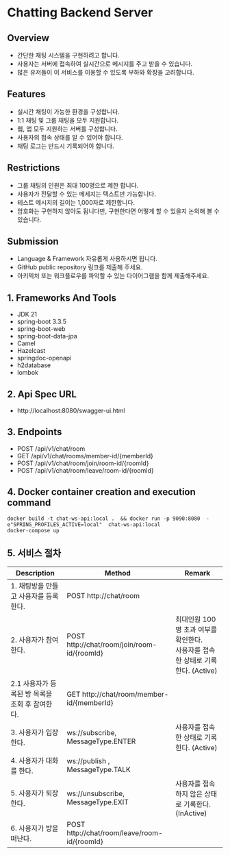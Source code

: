 # Chatting Backend Server 
## Overview
- 간단한 채팅 시스템을 구현하려고 합니다.
- 사용자는 서버에 접속하여 실시간으로 메시지를 주고 받을 수 있습니다.
- 많은 유저들이 이 서비스를 이용할 수 있도록 부하와 확장을 고려합니다.

## Features
- 실시간 채팅이 가능한 환경을 구성합니다.
- 1:1 채팅 및 그룹 채팅을 모두 지원합니다.
- 웹, 앱 모두 지원하는 서버를 구성합니다.
- 사용자의 접속 상태를 알 수 있어야 합니다.
- 채팅 로그는 반드시 기록되어야 합니다.

## Restrictions
- 그룹 채팅의 인원은 최대 100명으로 제한 합니다.
- 사용자가 전달할 수 있는 메세지는 텍스트만 가능합니다.
- 테스트 메시지의 길이는 1,000자로 제한합니다.
- 암호화는 구현하지 않아도 됩니다만, 구현한다면 어떻게 할 수 있을지 논의해 볼 수 있습니다.


## Submission
- Language & Framework 자유롭게 사용하시면 됩니다.
- GitHub public repository 링크를 제출해 주세요.
- 아키텍처 또는 워크플로우를 파악할 수 있는 다이어그램을 함께 제출해주세요.



## 1. Frameworks And Tools
- JDK 21
- spring-boot 3.3.5
- spring-boot-web
- spring-boot-data-jpa
- Camel
- Hazelcast
- springdoc-openapi
- h2database
- lombok

## 2. Api Spec URL
- http://localhost:8080/swagger-ui.html

## 3. Endpoints
- POST /api/v1/chat/room
- GET /api/v1/chat/rooms/member-id/{memberId}
- POST /api/v1/chat/room/join/room-id/{roomId}
- POST /api/v1/chat/room/leave/room-id/{roomId}

## 4. Docker container creation and execution command 

```
docker build -t chat-ws-api:local .  && docker run -p 9090:8080  -e"SPRING_PROFILES_ACTIVE=local"  chat-ws-api:local
docker-compose up
```

## 5. 서비스 절차

| Description                   | Method                                       | Remark                                                   |   
|-------------------------------|----------------------------------------------|----------------------------------------------------------|
| 1. 채팅방을 만들고 사용자를 등록한다.        | POST http://chat/room                        |                                                          |
| 2. 사용자가 참여한다.                 | POST http://chat/room/join/room-id/{roomId}  | 최대인원 100명 초과 여부를 확인한다. <br/> 사용자를 접속한 상태로 기록한다. (Active) |
| 2.1 사용자가 등록된 방 목록을 조회 후 참여한다. | GET http://chat/room/member-id/{memberId}    |                                                          |
| 3. 사용자가 입장한다.                 | ws://subscribe, MessageType.ENTER            | 사용자를 접속한 상태로 기록한다. (Active)                              |
| 4. 사용자가 대화를 한다.               | ws://publish , MessageType.TALK              |                                                          |
| 5. 사용자가 퇴장한다.                 | ws://unsubscribe, MessageType.EXIT           | 사용자를 접속하지 않은 상태로 기록한다. (InActive)                        |
| 6. 사용자가 방을 떠난다.               | POST http://chat/room/leave/room-id/{roomId} |                                                          |



